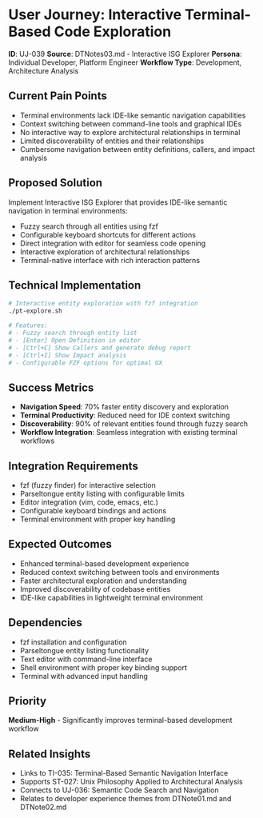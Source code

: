 # User Journey: Interactive Terminal-Based Code Exploration

**ID**: UJ-039
**Source**: DTNotes03.md - Interactive ISG Explorer
**Persona**: Individual Developer, Platform Engineer
**Workflow Type**: Development, Architecture Analysis

## Current Pain Points
- Terminal environments lack IDE-like semantic navigation capabilities
- Context switching between command-line tools and graphical IDEs
- No interactive way to explore architectural relationships in terminal
- Limited discoverability of entities and their relationships
- Cumbersome navigation between entity definitions, callers, and impact analysis

## Proposed Solution
Implement Interactive ISG Explorer that provides IDE-like semantic navigation in terminal environments:

- Fuzzy search through all entities using fzf
- Configurable keyboard shortcuts for different actions
- Direct integration with editor for seamless code opening
- Interactive exploration of architectural relationships
- Terminal-native interface with rich interaction patterns

## Technical Implementation
```bash
# Interactive entity exploration with fzf integration
./pt-explore.sh

# Features:
# - Fuzzy search through entity list
# - [Enter] Open Definition in editor
# - [Ctrl+C] Show Callers and generate debug report
# - [Ctrl+I] Show Impact analysis
# - Configurable FZF options for optimal UX
```

## Success Metrics
- **Navigation Speed**: 70% faster entity discovery and exploration
- **Terminal Productivity**: Reduced need for IDE context switching
- **Discoverability**: 90% of relevant entities found through fuzzy search
- **Workflow Integration**: Seamless integration with existing terminal workflows

## Integration Requirements
- fzf (fuzzy finder) for interactive selection
- Parseltongue entity listing with configurable limits
- Editor integration (vim, code, emacs, etc.)
- Configurable keyboard bindings and actions
- Terminal environment with proper key handling

## Expected Outcomes
- Enhanced terminal-based development experience
- Reduced context switching between tools and environments
- Faster architectural exploration and understanding
- Improved discoverability of codebase entities
- IDE-like capabilities in lightweight terminal environment

## Dependencies
- fzf installation and configuration
- Parseltongue entity listing functionality
- Text editor with command-line interface
- Shell environment with proper key binding support
- Terminal with advanced input handling

## Priority
**Medium-High** - Significantly improves terminal-based development workflow

## Related Insights
- Links to TI-035: Terminal-Based Semantic Navigation Interface
- Supports ST-027: Unix Philosophy Applied to Architectural Analysis
- Connects to UJ-036: Semantic Code Search and Navigation
- Relates to developer experience themes from DTNote01.md and DTNote02.md